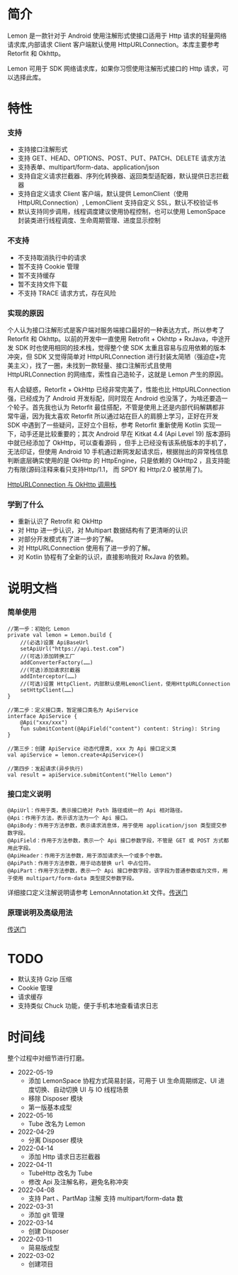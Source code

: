 # 简介
Lemon 是一款针对于 Android 使用注解形式使接口适用于 Http 请求的轻量网络请求库,内部请求 Client 客户端默认使用 HttpURLConnection。本库主要参考 Retorfit 和 Okhttp。

Lemon 可用于 SDK 网络请求库，如果你习惯使用注解形式接口的 Http 请求，可以选择此库。

# 特性

### 支持

* 支持接口注解形式
* 支持 GET、HEAD、OPTIONS、POST、PUT、PATCH、DELETE 请求方法
* 支持表单、multipart/form-data、application/json
* 支持自定义请求拦截器、序列化转换器、返回类型适配器，默认提供日志拦截器
* 支持自定义请求 Client 客户端，默认提供 LemonClient（使用HttpURLConnection）, LemonClient 支持自定义 SSL，默认不校验证书
* 默认支持同步调用，线程调度建议使用协程控制，也可以使用 LemonSpace 封装类进行线程调度、生命周期管理、进度显示控制

### 不支持
* 不支持取消执行中的请求
* 暂不支持 Cookie 管理
* 暂不支持缓存
* 暂不支持文件下载
* 不支持 TRACE 请求方式，存在风险

### 实现的原因
个人认为接口注解形式是客户端对服务端接口最好的一种表达方式，所以参考了 Retorfit 和 Okhttp。以前的开发中一直使用 Retrofit + Okhttp + RxJava，中途开发 SDK 时也使用相同的技术栈，觉得整个使 SDK 太重且容易与应用依赖的版本冲突，但 SDK 又觉得简单对 HttpURLConnection 进行封装太简陋（强迫症+完美主义），找了一圈，未找到一款轻量、接口注解形式且使用 HttpURLConnection 的网络库，索性自己造轮子，这就是 Lemon 产生的原因。

有人会疑惑，Retorfit + OkHttp 已经非常完美了，性能也比 HttpURLConnection 强，已经成为了 Android 开发标配，同时现在 Android 也没落了，为啥还要造一个轮子。首先我也认为 Retorfit 最佳搭配，不管是使用上还是内部代码解耦都非常牛逼，因为我太喜欢 Retorfit 所以通过站在巨人的肩膀上学习，正好在开发 SDK 中遇到了一些疑问，正好立个目标，参考 Retorfit 重新使用 Kotlin 实现一下，动手还是比较重要的；其次 Android 早在 Kitkat 4.4 (Api Level 19) 版本源码中就已经添加了 OkHttp，可以查看源码 ，但手上已经没有该系统版本的手机了，无法印证，但使用 Android 10 手机通过断网发起请求后，根据抛出的异常栈信息判断底层确实使用的是 OkHttp 的 HttpEngine，只是依赖的 OkHttp2 ，且支持能力有限(源码注释来看只支持Http/1.1， 而 SPDY 和 Http/2.0 被禁用了)。

[HttpURLConnection 与 OkHttp 调用栈](./material/OkHttpRelation.md)

### 学到了什么
* 重新认识了 Retrofit 和 OkHttp
* 对 Http 进一步认识，对 Multipart 数据结构有了更清晰的认识
* 对部分开发模式有了进一步的了解。
* 对 HttpURLConnection 使用有了进一步的了解。
* 对 Kotlin 协程有了全新的认识，直接影响我对 RxJava 的依赖。

# 说明文档

### 简单使用

```
//第一步：初始化 Lemon
private val lemon = Lemon.build {
    //(必选)设置 ApiBaseUrl
    setApiUrl("https://api.test.com”)
    //(可选)添加转换工厂
    addConverterFactory(……)
    //(可选)添加请求拦截器
    addInterceptor(……)
    //(可选)设置 HttpClient，内部默认使用LemonClient，使用HttpURLConnection
    setHttpClient(……)
}

//第二步：定义接口类，暂定接口类名为 ApiService
interface ApiService {
    @Api("xxx/xxx") 
    fun submitContent(@ApiField("content") content: String): String
}

//第三步：创建 ApiService 动态代理类, xxx 为 Api 接口定义类
val apiService = lemon.create<ApiService>()

//第四步：发起请求(异步执行)
val result = apiService.submitContent("Hello Lemon")
```

### 接口定义说明

```
@ApiUrl：作用于类，表示接口绝对 Path 路径或统一的 Api 相对路径。
@Api：作用于方法，表示该方法为一个 Api 接口。
@ApiBody：作用于方法参数，表示请求消息体，用于使用 application/json 类型提交参数字段。
@ApiField：作用于方法参数，表示一个 Api 接口参数字段，不管是 GET 或 POST 方式都用此字段。
@ApiHeader：作用于方法参数，用于添加请求头一个或多个参数。
@ApiPath：作用于方法参数，用于动态替换 url 中占位符。
@ApiPart：作用于方法参数，表示一个 Api 接口参数字段，该字段为普通参数或为文件，用于使用 multipart/form-data 类型提交参数字段。

```

详细接口定义注解说明请参考 LemonAnnotation.kt 文件。[传送门](./lemon/src/main/java/com/lemon/http/LemonAnnotation.kt)

### 原理说明及高级用法

[传送门](./material/LemonAdvanced.md)

# TODO

* 默认支持 Gzip 压缩
* Cookie 管理
* 请求缓存
* 支持类似 Chuck 功能，便于手机本地查看请求日志

# 时间线
整个过程中对细节进行打磨。

* 2022-05-19 
	* 添加 LemonSpace 协程方式简易封装，可用于 UI 生命周期绑定、UI 进度切换、自动切换 UI 与 IO 线程场景
	* 移除 Disposer 模块
	* 第一版基本成型
*  2022-05-16 
	*  Tube 改名为 Lemon
* 2022-04-29 
	* 分离 Disposer 模块
*  2022-04-14 
	*  添加 Http 请求日志拦截器
* 2022-04-11 
	* TubeHttp 改名为 Tube
	* 修改 Api 及注解名称，避免名称冲突
* 2022-04-08 
	* 支持 Part 、PartMap 注解 支持 multipart/form-data 数
* 2022-03-31 
	* 添加 git 管理
* 2022-03-14 
	* 创建 Disposer
* 2022-03-11 
	* 简易版成型
* 2022-03-02 
	* 创建项目
